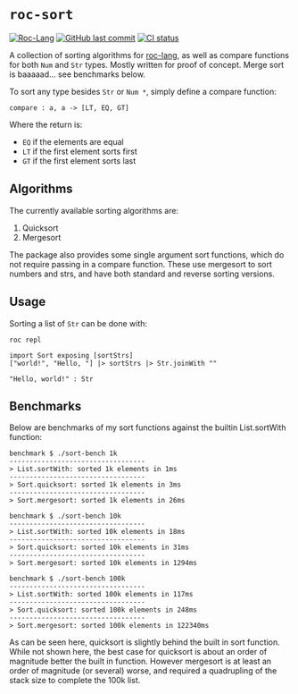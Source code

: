 # `roc-sort`
[![Roc-Lang][roc_badge]][roc_link]
[![GitHub last commit][last_commit_badge]][last_commit_link]
[![CI status][ci_status_badge]][ci_status_link]

A collection of sorting algorithms for [roc-lang](https://github.com/roc-lang/roc), as well as compare functions for both `Num` and `Str` types. Mostly written for proof of concept. Merge sort is baaaaad... see benchmarks below.

To sort any type besides `Str` or `Num *`, simply define a compare function:
```roc
compare : a, a -> [LT, EQ, GT]
```
Where the return is:
- `EQ` if the elements are equal
- `LT` if the first element sorts first
- `GT` if the first element sorts last

## Algorithms
The currently available sorting algorithms are:
1) Quicksort
2) Mergesort

The package also provides some single argument sort functions, which do not require passing in a compare function. These use mergesort to sort numbers and strs, and have both standard and reverse sorting versions.

## Usage
Sorting a list of `Str` can be done with:

`roc repl`
```roc
import Sort exposing [sortStrs]
["world!", "Hello, "] |> sortStrs |> Str.joinWith ""

"Hello, world!" : Str
```

## Benchmarks
Below are benchmarks of my sort functions against the builtin List.sortWith function:
```
benchmark $ ./sort-bench 1k
----------------------------------
> List.sortWith: sorted 1k elements in 1ms
----------------------------------
> Sort.quicksort: sorted 1k elements in 3ms
----------------------------------
> Sort.mergesort: sorted 1k elements in 26ms

benchmark $ ./sort-bench 10k
----------------------------------
> List.sortWith: sorted 10k elements in 18ms
----------------------------------
> Sort.quicksort: sorted 10k elements in 31ms
----------------------------------
> Sort.mergesort: sorted 10k elements in 1294ms

benchmark $ ./sort-bench 100k
----------------------------------
> List.sortWith: sorted 100k elements in 117ms
----------------------------------
> Sort.quicksort: sorted 100k elements in 248ms
----------------------------------
> Sort.mergesort: sorted 100k elements in 122340ms
```

As can be seen here, quicksort is slightly behind the built in sort function. While not shown here, the best case for quicksort is about an order of magnitude better the built in function. However mergesort is at least an order of magnitude (or several) worse, and required a quadrupling of the stack size to complete the 100k list.

[roc_badge]: https://img.shields.io/endpoint?url=https%3A%2F%2Fpastebin.com%2Fraw%2FcFzuCCd7
[roc_link]: https://github.com/roc-lang/roc

[ci_status_badge]: https://img.shields.io/github/actions/workflow/status/imclerran/roc-sort/ci.yaml?logo=github&logoColor=lightgrey
[ci_status_link]: https://github.com/imclerran/roc-sort/actions/workflows/ci.yaml

[last_commit_badge]: https://img.shields.io/github/last-commit/imclerran/roc-sort?logo=git&logoColor=lightgrey
[last_commit_link]: https://github.com/imclerran/roc-sort/commits/main/
